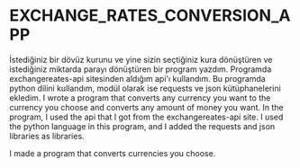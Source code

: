 # EXCHANGE_RATES_CONVERSION_APP
<TR>
 İstediğiniz bir dövüz kurunu ve yine sizin seçtiğiniz kura dönüştüren ve istediğiniz miktarda parayı dönüştüren bir program yazdım. 
 Programda exchangereates-api sitesinden aldığım api'ı kullandım.
 Bu programda python dilini kullandım, modül olarak ise requests ve json kütüphanelerini ekledim.
  
  
<EN>
I wrote a program that converts any currency you want to the currency you choose and converts any amount of money you want.
In the program, I used the api that I got from the exchangereates-api site.
I used the python language in this program, and I added the requests and json libraries as libraries.
 
 
 
I made a program that converts currencies you choose.
